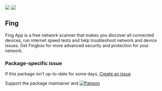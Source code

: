 [![](https://img.shields.io/chocolatey/v/fing?color=green&label=fing)](https://chocolatey.org/packages/fing) [![](https://img.shields.io/chocolatey/dt/fing)](https://chocolatey.org/packages/fing)

## Fing
Fing App is a free network scanner that makes you discover all connected devices, run internet 
speed tests and help troubleshoot network and device issues. Get Fingbox for more advanced security 
and protection for your network.

### Package-specific issue
If this package isn't up-to-date for some days, [Create an issue](https://github.com/tunisiano187/Chocolatey-packages/issues/new/choose)

Support the package maintainer and [![Patreon](https://cdn.jsdelivr.net/gh/tunisiano187/Chocolatey-packages@d15c4e19c709e7148588d4523ffc6dd3cd3c7e5e/icons/patreon.png)](https://www.patreon.com/bePatron?u=39585820)
